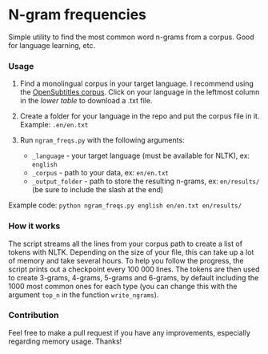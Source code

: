 # N-gram frequencies
Simple utility to find the most common word n-grams from a corpus. Good for language learning, etc.

### Usage

1. Find a monolingual corpus in your target language. I recommend using the [OpenSubtitles corpus](https://opus.nlpl.eu/OpenSubtitles.php). Click on your language in the leftmost column in the _lower table_ to download a .txt file.

2. Create a folder for your language in the repo and put the corpus file in it. Example: `.en/en.txt`

3. Run `ngram_freqs.py` with the following arguments:
    - `_language` - your target language (must be available for NLTK), ex: `english`
    - `_corpus` - path to your data, ex: `en/en.txt`
    - `_output_folder` - path to store the resulting n-grams, ex: `en/results/` (be sure to include the slash at the end)
    
Example code: `python ngram_freqs.py english en/en.txt en/results/`
    
    
### How it works

The script streams all the lines from your corpus path to create a list of tokens with NLTK. Depending on the size of your file, this can take up a lot of memory and take several hours. To help you follow the progress, the script prints out a checkpoint every 100 000 lines.
The tokens are then used to create 3-grams, 4-grams, 5-grams and 6-grams, by default including the 1000 most common ones for each type (you can change this with the argument `top_n` in the function `write_ngrams`).


### Contribution

Feel free to make a pull request if you have any improvements, especially regarding memory usage. Thanks!
